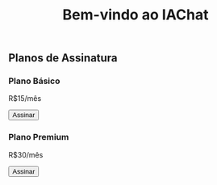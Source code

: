 <!DOCTYPE html>
<html lang="pt-BR">
<head>
    <meta charset="UTF-8">
    <meta name="viewport" content="width=device-width, initial-scale=1.0">
    <title>IAChat - Assinatura</title>
    <link rel="stylesheet" href="styles.css">
</head>
<body>
    <header>
        <h1>Bem-vindo ao IAChat</h1>
    </header>
    <main>
        <section id="plans">
            <h2>Planos de Assinatura</h2>
            <div class="plan">
                <h3>Plano Básico</h3>
                <p>R$15/mês</p>
                <button>Assinar</button>
            </div>
            <div class="plan">
                <h3>Plano Premium</h3>
                <p>R$30/mês</p>
                <button>Assinar</button>
            </div>
        </section>
    </main>
    <script src="scripts.js"></script>
</body>
</html>

